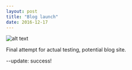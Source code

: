 ```yaml
---
layout: post
title: "Blog launch"
date: 2016-12-17
---
```


![alt text](tree/master/image/travel.png "Personal Logo")

Final attempt for actual testing, potential blog site.


--update: success!
